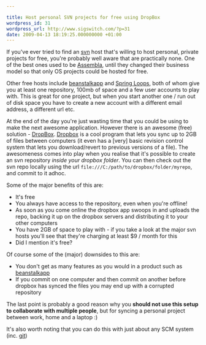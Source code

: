 ```yaml
---

title: Host personal SVN projects for free using DropBox
wordpress_id: 31
wordpress_url: http://www.sigswitch.com/?p=31
date: 2009-04-13 18:19:25.000000000 +01:00
---
```

If you've ever tried to find an [svn](http://en.wikipedia.org/wiki/Subversion_(software)) 
host that's willing to host personal, private projects for free, you're probably 
well aware that are practically none. One of the best ones used to be 
[Assembla](http://assembla.com), until they changed their business model so that 
only OS projects could be hosted for free. 

Other free hosts include [beanstalkapp](http://beanstalkapp.com) and 
[Spring Loops](http://springloops.com), both of whom give you at least one 
repository, 100mb of space and a few user accounts to play with. This is great 
for one project, but when you start another one / run out of disk space you have 
to create a new account with a different email address, a different url etc.

<!-- more -->

At the end of the day you're just wasting time that you could be using to make 
the next awesome application. However there is an awesome (free) solution - 
[DropBox](http://getdropbox.com). [Dropbox](http://getdropbox.com) is a cool 
program that lets you sync up to 2GB of files between computers 
(it even has a \[very\] basic revision control system that lets you download/revert 
to previous versions of a file). The awesomeness comes into play when you realise 
that it's possible to create an svn repository *inside your dropbox folder*. 
You can then check out the svn repo locally using the url 
`file:///C:/path/to/dropbox/folder/myrepo`, and commit to it adhoc. 

Some of the major benefits of this are:

-   It's free
-   You always have access to the repository, even when you're offline!
-   As soon as you come online the dropbox app swoops in and uploads the repo, 
	backing it up on the dropbox servers and distributing it to your other computers
-   You have 2GB of space to play with - if you take a look at the major svn 
	hosts you'll see that they're charging at least $9 / month for this
-   Did I mention it's free?

Of course some of the (major) downsides to this are:

-   You don't get as many features as you would in a product such as 
	[beanstalkapp](http://www.beanstalkapp.com/pricing)
-   If you commit on one computer and then commit on another before dropbox 
	has synced the files you may end up with a corrupted repository

The last point is probably a good reason why you 
**should not use this setup to collaborate with multiple people**, but for 
syncing a personal project between work, home and a laptop :) 

It's also worth noting that you can do this with just about any SCM system 
(inc. [git](http://git-scm.com/))